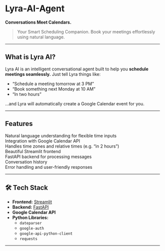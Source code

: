 # Lyra-AI-Agent 

**Conversations Meet Calendars.**

> Your Smart Scheduling Companion. Book your meetings effortlessly using natural language.

---

## What is Lyra AI?

Lyra AI is an intelligent conversational agent built to help you **schedule meetings seamlessly.** Just tell Lyra things like:

- “Schedule a meeting tomorrow at 3 PM”
- “Book something next Monday at 10 AM”
- “In two hours”

…and Lyra will automatically create a Google Calendar event for you.

---

## Features

Natural language understanding for flexible time inputs  
Integration with Google Calendar API  
Handles time zones and relative times (e.g. “in 2 hours”)  
Beautiful Streamlit frontend  
FastAPI backend for processing messages  
Conversation history  
Error handling and user-friendly responses  

---

## 🛠 Tech Stack

- **Frontend:** [Streamlit](https://streamlit.io/)  
- **Backend:** [FastAPI](https://fastapi.tiangolo.com/)  
- **Google Calendar API**  
- **Python Libraries:**  
  - `dateparser`  
  - `google-auth`  
  - `google-api-python-client`  
  - `requests`

---

